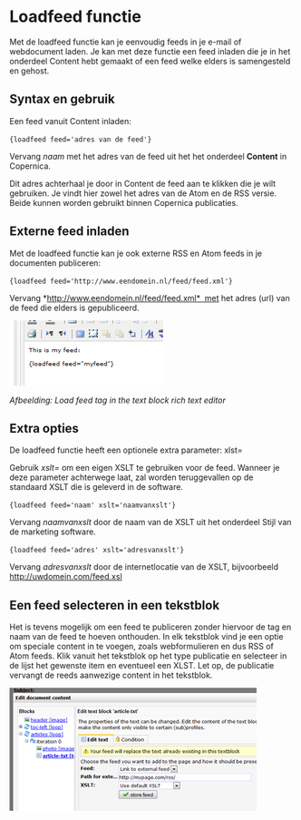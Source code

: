 # Loadfeed functie

Met de loadfeed functie kan je eenvoudig feeds in je e-mail of
webdocument laden. Je kan met deze functie een feed inladen die je in
het onderdeel Content hebt gemaakt of een feed welke elders is
samengesteld en gehost.

Syntax en gebruik
-----------------

Een feed vanuit Content inladen:

`{loadfeed feed='adres van de feed'}`

Vervang *naam* met het adres van de feed uit het het onderdeel
**Content** in Copernica. 

Dit adres achterhaal je door in Content de feed aan te klikken die je
wilt gebruiken. Je vindt hier zowel het adres van de Atom en de RSS
versie. Beide kunnen worden gebruikt binnen Copernica publicaties.

Externe feed inladen
--------------------

Met de loadfeed functie kan je ook externe RSS en Atom feeds in je
documenten publiceren:

`{loadfeed feed='http://www.eendomein.nl/feed/feed.xml'}`

Vervang *http://www.eendomein.nl/feed/feed.xml*  met het adres (url) van
de feed die elders is gepubliceerd.

![](../images/loadfeed1.png)

*Afbeelding: Load feed tag in the text block rich text editor*

Extra opties
------------

De loadfeed functie heeft een optionele extra parameter: xlst=

Gebruik *xslt=* om een eigen XSLT te gebruiken voor de feed. Wanneer je
deze parameter achterwege laat, zal worden teruggevallen op de
standaard XSLT die is geleverd in de software.

`{loadfeed feed='naam' xslt='naamvanxslt'}`

Vervang *naamvanxslt* door de naam van de XSLT uit het onderdeel Stijl
van de marketing software.

`{loadfeed feed='adres' xslt='adresvanxslt'}`

Vervang *adresvanxslt* door de internetlocatie van de XSLT, bijvoorbeeld
http://uwdomein.com/feed.xsl

Een feed selecteren in een tekstblok
------------------------------------

Het is tevens mogelijk om een feed te publiceren zonder hiervoor de tag
en naam van de feed te hoeven onthouden. In elk tekstblok vind je een
optie om speciale content in te voegen, zoals webformulieren en dus RSS
of Atom feeds. Klik vanuit het tekstblok op het type publicatie en
selecteer in de lijst het gewenste item en eventueel een XLST. Let op,
de publicatie vervangt de reeds aanwezige content in het tekstblok.

![](../images/loadfeedfunction.png)
